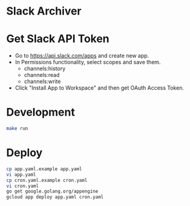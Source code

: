 Slack Archiver
==============

# Get Slack API Token
* Go to https://api.slack.com/apps and create new app.
* In Permissions functionality, select scopes and save them.
  * channels:history
  * channels:read
  * channels:write
* Click "Install App to Workspace" and then get OAuth Access Token.

# Development
```bash
make run
```

# Deploy
```bash
cp app.yaml.example app.yaml
vi app.yaml
cp cron.yaml.example cron.yaml
vi cron.yaml
go get google.golang.org/appengine
gcloud app deploy app.yaml cron.yaml
```
